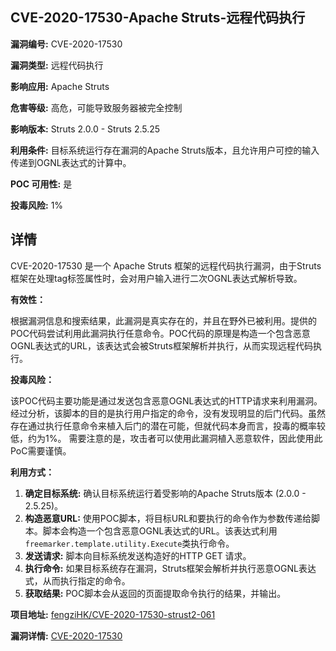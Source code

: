 ## CVE-2020-17530-Apache Struts-远程代码执行

**漏洞编号:** CVE-2020-17530

**漏洞类型:** 远程代码执行

**影响应用:** Apache Struts

**危害等级:** 高危，可能导致服务器被完全控制

**影响版本:** Struts 2.0.0 - Struts 2.5.25

**利用条件:** 目标系统运行存在漏洞的Apache Struts版本，且允许用户可控的输入传递到OGNL表达式的计算中。

**POC 可用性:** 是

**投毒风险:** 1%

## 详情

CVE-2020-17530 是一个 Apache Struts 框架的远程代码执行漏洞，由于Struts框架在处理tag标签属性时，会对用户输入进行二次OGNL表达式解析导致。

**有效性：**

根据漏洞信息和搜索结果，此漏洞是真实存在的，并且在野外已被利用。提供的POC代码尝试利用此漏洞执行任意命令。POC代码的原理是构造一个包含恶意OGNL表达式的URL，该表达式会被Struts框架解析并执行，从而实现远程代码执行。

**投毒风险：**

该POC代码主要功能是通过发送包含恶意OGNL表达式的HTTP请求来利用漏洞。经过分析，该脚本的目的是执行用户指定的命令，没有发现明显的后门代码。虽然存在通过执行任意命令来植入后门的潜在可能，但就代码本身而言，投毒的概率较低，约为1%。 需要注意的是，攻击者可以使用此漏洞植入恶意软件，因此使用此PoC需要谨慎。

**利用方式：**

1.  **确定目标系统:** 确认目标系统运行着受影响的Apache Struts版本 (2.0.0 - 2.5.25)。
2.  **构造恶意URL:**  使用POC脚本，将目标URL和要执行的命令作为参数传递给脚本。脚本会构造一个包含恶意OGNL表达式的URL。该表达式利用`freemarker.template.utility.Execute`类执行命令。
3.  **发送请求:**  脚本向目标系统发送构造好的HTTP GET 请求。
4.  **执行命令:**  如果目标系统存在漏洞，Struts框架会解析并执行恶意OGNL表达式，从而执行指定的命令。
5.  **获取结果:** POC脚本会从返回的页面提取命令执行的结果，并输出。

**项目地址:** [fengziHK/CVE-2020-17530-strust2-061](https://github.com/fengziHK/CVE-2020-17530-strust2-061)

**漏洞详情:** [CVE-2020-17530](https://nvd.nist.gov/vuln/detail/CVE-2020-17530)